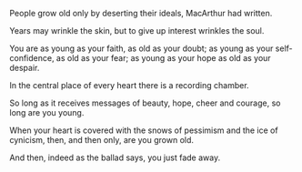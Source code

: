 People grow old only by deserting their ideals, MacArthur had written.

Years may wrinkle the skin, but to give up interest wrinkles the soul.

You are as young as your faith, as old as your doubt; as young as your self-confidence, as old as your fear; as young as your hope as old as your despair.

In the central place of every heart there is a recording chamber.

So long as it receives messages of beauty, hope, cheer and courage, so long are you young.

When your heart is covered with the snows of pessimism and the ice of cynicism, then, and then only, are you grown old.

And then, indeed as the ballad says, you just fade away.

